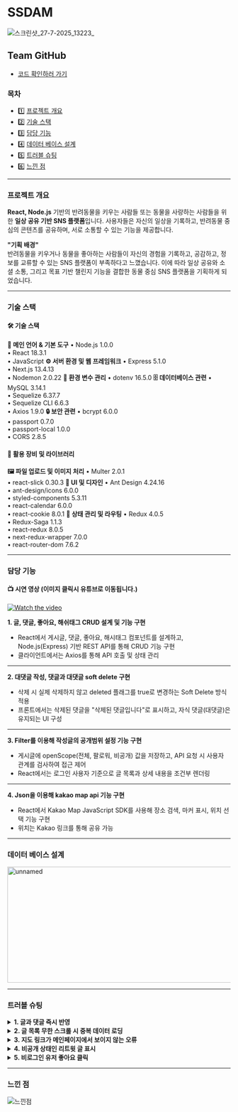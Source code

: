# SSDAM
![스크린샷_27-7-2025_13223_](https://github.com/user-attachments/assets/7e10324a-9e41-4b6d-97f4-7fe313ebcca0)

## Team GitHub
- [코드 확인하러 가기](https://github.com/dpflaalee/sseudamsseudam)

### 목차
- 1️⃣ [프로젝트 개요](#프로젝트-개요)
- 2️⃣ [기술 스택](#기술-스택)
- 3️⃣ [담당 기능](#담당-기능)
- 4️⃣ [데이터 베이스 설계](#데이터-베이스-설계)
- 5️⃣ [트러블 슈팅](#트러블-슈팅)
- 6️⃣ [느낀 점](#느낀-점)
<hr/>

### 프로젝트 개요
**React, Node.js** 기반의 반려동물을 키우는 사람들 또는 동물을 사랑하는 사람들을 위한 **일상 공유 기반 SNS 플랫폼**입니다.
사용자들은 자신의 일상을 기록하고, 반려동물 중심의 콘텐츠를 공유하며, 서로 소통할 수 있는 기능을 제공합니다.

**"기획 배경"** <br/>
반려동물을 키우거나 동물을 좋아하는 사람들이 자신의 경험을 기록하고, 공감하고, 정보를 교류할 수 있는 SNS 플랫폼이 부족하다고 느꼈습니다.
이에 따라 일상 공유와 소셜 소통, 그리고 목표 기반 챌린지 기능을 결합한 동물 중심 SNS 플랫폼을 기획하게 되었습니다.
<hr/>

### 기술 스택

#### 🛠️ 기술 스택
**📌 메인 언어 & 기본 도구**
  • Node.js 1.0.0 <br/>
  • React 18.3.1 <br/>
  • JavaScript
**⚙️ 서버 환경 및 웹 프레임워크**
  • Express 5.1.0 <br/>
  • Next.js 13.4.13 <br/>
  • Nodemon 2.0.22
**📁 환경 변수 관리**
  • dotenv 16.5.0 
**🗄️ 데이터베이스 관련**
  • MySQL 3.14.1 <br/>
  • Sequelize 6.37.7 <br/>
  • Sequelize CLI 6.6.3 <br/>
  • Axios 1.9.0
**🔒 보안 관련**
  • bcrypt 6.0.0 <br/>
  • passport 0.7.0 <br/>
  • passport-local 1.0.0 <br/>
  • CORS 2.8.5
  
#### 🧰 활용 장비 및 라이브러리
**🖼️ 파일 업로드 및 이미지 처리**
  • Multer 2.0.1 <br/>
  • react-slick 0.30.3
**🎨 UI 및 디자인**
  • Ant Design 4.24.16 <br/>
  • ant-design/icons 6.0.0 <br/>
  • styled-components 5.3.11 <br/>
  • react-calendar 6.0.0 <br/>
  • react-cookie 8.0.1
**🔄 상태 관리 및 라우팅**
  • Redux 4.0.5 <br/>
  • Redux-Saga 1.1.3 <br/>
  • react-redux 8.0.5 <br/>
  • next-redux-wrapper 7.0.0 <br/>
  • react-router-dom 7.6.2
<hr/>

### 담당 기능
#### 📺 시연 영상 (이미지 클릭시 유튜브로 이동됩니다.)

[![Watch the video](https://img.youtube.com/vi/qy8u18SyypM/hqdefault.jpg)](https://www.youtube.com/watch?v=qy8u18SyypM&t=7s)

**1. 글, 댓글, 좋아요, 해쉬태그 CRUD 설계 및 기능 구현**
  - React에서 게시글, 댓글, 좋아요, 해시태그 컴포넌트를 설계하고, Node.js(Express) 기반 REST API를 통해 CRUD 기능 구현
  - 클라이언트에서는 Axios를 통해 API 호출 및 상태 관리
---

**2. 대댓글 작성, 댓글과 대댓글 soft delete 구현**
  - 삭제 시 실제 삭제하지 않고 deleted 플래그를 true로 변경하는 Soft Delete 방식 적용
  - 프론트에서는 삭제된 댓글을 "삭제된 댓글입니다"로 표시하고, 자식 댓글(대댓글)은 유지되는 UI 구성
---

**3. Filter를 이용해 작성글의 공개범위 설정 기능 구현**
  - 게시글에 openScope(전체, 팔로워, 비공개) 값을 저장하고, API 요청 시 사용자 관계를 검사하여 접근 제어
  - React에서는 로그인 사용자 기준으로 글 목록과 상세 내용을 조건부 렌더링
---

**4. Json을 이용해 kakao map api 기능 구현**
  - React에서 Kakao Map JavaScript SDK를 사용해 장소 검색, 마커 표시, 위치 선택 기능 구현
  - 위치는 Kakao 링크를 통해 공유 가능
<hr/>

### 데이터 베이스 설계

<img width="512" height="261" alt="unnamed" src="https://github.com/user-attachments/assets/3b237117-1680-42ef-9137-5e557f416d69" />

<hr/>

### 트러블 슈팅
<details>
  <summary><strong>1. 글과 댓글 즉시 반영</strong></summary>
  • <strong>문제 상황</strong>: 글과 댓글 작성시 페이지를 수동 리다이렉트해야만 반영되는 문제가 발생 <br/>
  • <strong>원인 분석</strong>: useEffect, useCallback 등의 최적화 미흡 <br/>
  • <strong>해결 방법</strong>: useCallback과 useEffect를 사용해 리렌더링을 최소화, 최신 데이터가UI에 즉시 반영될 수 있게 수정
</details>
<details>
  <summary><strong>2. 글 목록 무한 스크롤 시 중복 데이터 로딩</strong></summary>
  • <strong>문제 상황</strong>: 글 리스트에서 데이터를 중복해서 불러오는 오류 발생 <br/>
  • <strong>원인 분석</strong>: 글 리스트를 불러올 때 기준값 누락 <br/>
  • <strong>해결 방법</strong>: 글 리스트를 불러올 때 lastId를 기준으로 불러오도록 기준값 부여
</details>
<details>
  <summary><strong>3. 지도 링크가 메인페이지에서 보이지 않는 오류</strong></summary>
  • <strong>문제 상황</strong>: 로컬스토리지에 저장된 지도 링크를 메인 페이지에서 불러올 수 없는 오류 발생 <br/>
  • <strong>원인 분석</strong>: 로컬스토리지에 저장된 링크를 사용하는 로직 누락 <br/>
  • <strong>해결 방법</strong>: localStorage.getItem(‘kakaoMapLink’) 로직 부여<br/> → setLocationLink로 상태값 연동해 사용
</details>
<details>
  <summary><strong>4. 비공개 상태인 리트윗 글 표시</strong></summary>
  • <strong>문제 상황</strong>: 비공개 상태인 리트윗된 글이 리스트에 표시되는 문제 발생 <br/>
  • <strong>원인 분석</strong>: 리트윗된 글의 공개범위가 private상태인지 확인하는 구문 누락 <br/>
  • <strong>해결 방법</strong>: 리트윗한 글의 상태를 확인하는 공개범위 검사 조건 추가
</details>
<details>
  <summary><strong>5. 비로그인 유저 좋아요 클릭</strong></summary>
  • <strong>문제 상황</strong>: 비로그인 상태의 유저가 좋아요를 클릭 가능한 문제 발생 <br/>
  • <strong>원인 분석</strong>: 좋아요를 누르는 조건에 Userid검사가 누락되어 발생 문제 <br/>
  • <strong>해결 방법</strong>: if문을 사용해 !Userid라면 좋아요를 누를 시 로그인 오류 처리
</details>
<hr/>

### 느낀 점

![느낀점](https://github.com/user-attachments/assets/ffb9fb8d-812a-4609-bed7-7f06844fa5f0)
